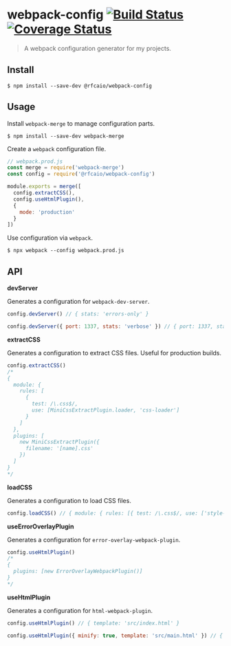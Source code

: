 # webpack-config [![Build Status](https://travis-ci.org/rfcaio/webpack-config.svg?branch=master)](https://travis-ci.org/rfcaio/webpack-config) [![Coverage Status](https://coveralls.io/repos/github/rfcaio/webpack-config/badge.svg?branch=master)](https://coveralls.io/github/rfcaio/webpack-config?branch=master)

> A webpack configuration generator for my projects.

## Install

```
$ npm install --save-dev @rfcaio/webpack-config
```

## Usage

Install `webpack-merge` to manage configuration parts.

```
$ npm install --save-dev webpack-merge
```

Create a `webpack` configuration file.

```js
// webpack.prod.js
const merge = require('webpack-merge')
const config = require('@rfcaio/webpack-config')

module.exports = merge([
  config.extractCSS(),
  config.useHtmlPlugin(),
  {
    mode: 'production'
  }
])
```

Use configuration via `webpack`.

```
$ npx webpack --config webpack.prod.js
```

## API

**devServer**

Generates a configuration for `webpack-dev-server`.

```js
config.devServer() // { stats: 'errors-only' }

config.devServer({ port: 1337, stats: 'verbose' }) // { port: 1337, stats: 'verbose' }
```

**extractCSS**

Generates a configuration to extract CSS files. Useful for production builds.

```js
config.extractCSS()
/*
{
  module: {
    rules: [
      {
        test: /\.css$/,
        use: [MiniCssExtractPlugin.loader, 'css-loader']
      }
    ]
  },
  plugins: [
    new MiniCssExtractPlugin({
      filename: '[name].css'
    })
  ]
}
*/
```

**loadCSS**

Generates a configuration to load CSS files.

```js
config.loadCSS() // { module: { rules: [{ test: /\.css$/, use: ['style-loader', 'css-loader'] }] } }
```

**useErrorOverlayPlugin**

Generates a configuration for `error-overlay-webpack-plugin`.

```js
config.useHtmlPlugin()
/*
{
  plugins: [new ErrorOverlayWebpackPlugin()]
}
*/
```

**useHtmlPlugin**

Generates a configuration for `html-webpack-plugin`.

```js
config.useHtmlPlugin() // { template: 'src/index.html' }

config.useHtmlPlugin({ minify: true, template: 'src/main.html' }) // { minify: true, template: 'src/main.html' }
```
